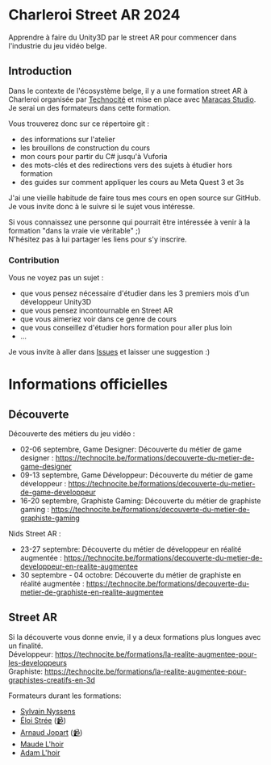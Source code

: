 
# Charleroi Street AR 2024

Apprendre à faire du Unity3D par le street AR pour commencer dans l'industrie du jeu vidéo belge.

## Introduction

Dans le contexte de l'écosystème belge, il y a une formation street AR à Charleroi organisée par [Technocité](https://technocite.be) et mise en place avec [Maracas Studio](https://maracas-studio.com).  
Je serai un des formateurs dans cette formation.

Vous trouverez donc sur ce répertoire git :
- des informations sur l'atelier
- les brouillons de construction du cours
- mon cours pour partir du C# jusqu'à Vuforia
- des mots-clés et des redirections vers des sujets à étudier hors formation
- des guides sur comment appliquer les cours au Meta Quest 3 et 3s

J'ai une vieille habitude de faire tous mes cours en open source sur GitHub.  
Je vous invite donc à le suivre si le sujet vous intéresse.

Si vous connaissez une personne qui pourrait être intéressée à venir à la formation "dans la vraie vie véritable" ;)  
N'hésitez pas à lui partager les liens pour s'y inscrire.

### Contribution

Vous ne voyez pas un sujet :
- que vous pensez nécessaire d'étudier dans les 3 premiers mois d'un développeur Unity3D
- que vous pensez incontournable en Street AR
- que vous aimeriez voir dans ce genre de cours
- que vous conseillez d'étudier hors formation pour aller plus loin
- ...

Je vous invite à aller dans [Issues](https://github.com/EloiStree/2024_07_19_CharleroiStreetAR/issues/new?title=Suggestion:) et laisser une suggestion :)

# Informations officielles

## Découverte

Découverte des métiers du jeu vidéo :
- 02-06 septembre, Game Designer: Découverte du métier de game designer : https://technocite.be/formations/decouverte-du-metier-de-game-designer
- 09-13 septembre, Game Développeur: Découverte du métier de game développeur : https://technocite.be/formations/decouverte-du-metier-de-game-developpeur
- 16-20 septembre, Graphiste Gaming: Découverte du métier de graphiste gaming : https://technocite.be/formations/decouverte-du-metier-de-graphiste-gaming

Nids Street AR :
- 23-27 septembre: Découverte du métier de développeur en réalité augmentée : https://technocite.be/formations/decouverte-du-metier-de-developpeur-en-realite-augmentee
- 30 septembre - 04 octobre: Découverte du métier de graphiste en réalité augmentée : https://technocite.be/formations/decouverte-du-metier-de-graphiste-en-realite-augmentee

## Street AR

Si la découverte vous donne envie, il y a deux formations plus longues avec un finalité.   
Développeur: https://technocite.be/formations/la-realite-augmentee-pour-les-developpeurs    
Graphiste: https://technocite.be/formations/la-realite-augmentee-pour-graphistes-creatifs-en-3d   

Formateurs durant les formations:
- [Sylvain Nyssens](https://www.linkedin.com/in/sylvainnyssens/) 
- [Éloi Strée](https://www.linkedin.com/in/eloistree/) ([📹](https://www.youtube.com/@eloistreeraw))
- [Arnaud Jopart](https://www.linkedin.com/in/arnaudjopart/) ([📹](https://www.youtube.com/@ArnaudJopart))
- [Maude L'hoir](https://www.linkedin.com/in/maudelhoir/) 
- [Adam L'hoir](https://www.linkedin.com/in/adamlhoir/) 

